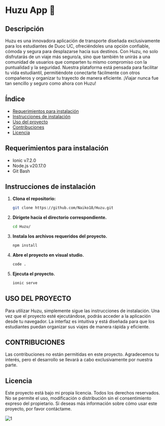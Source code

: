 # Huzu App 🚗

## Descripción

Huzu es una innovadora aplicación de transporte diseñada exclusivamente para los estudiantes de Duoc UC, ofreciéndoles una opción confiable, cómoda y segura para desplazarse hacia sus destinos. Con Huzu, no solo disfrutarás de un viaje más seguro/a, sino que también te unirás a una comunidad de usuarios que comparten tu mismo compromiso con la puntualidad y la seguridad. Nuestra plataforma está pensada para facilitar tu vida estudiantil, permitiéndote conectarte fácilmente con otros compañeros y organizar tu trayecto de manera eficiente. ¡Viajar nunca fue tan sencillo y seguro como ahora con Huzu!

## Índice

- [Requerimientos para instalación](#requerimientos-para-instalación)
- [Instrucciones de instalación](#instrucciones-de-instalación)
- [Uso del proyecto](#uso-del-proyecto)
- [Contribuciones](#contribuciones)
- [Licencia](#licencia)

## Requerimientos para instalación

- Ionic v7.2.0
- Node.js v20.17.0
- Git Bash

## Instrucciones de instalación

1. **Clona el repositorio:** 
   ```bash
   git clone https://github.com/Naiko18/Huzu.git

1. **Dirígete hacía el directorio correspondiente.** 
   ```bash
   cd Huzu/

3.  **Instala los archivos requeridos del proyecto.** 
    ```bash 
    npm install

4.  **Abre el proyecto en visual studio.** 
    ```bash 
    code .

5.  **Ejecuta el proyecto.** 
    ```bash 
    ionic serve

## USO DEL PROYECTO
Para utilizar Huzu, simplemente sigue las instrucciones de instalación. Una vez que el proyecto esté ejecutándose, podrás acceder a la aplicación desde tu navegador. La interfaz es intuitiva y está diseñada para que los estudiantes puedan organizar sus viajes de manera rápida y eficiente.

## CONTRIBUCIONES
Las contribuciones no están permitidas en este proyecto. Agradecemos tu interés, pero el desarrollo se llevará a cabo exclusivamente por nuestra parte.

## Licencia
Este proyecto está bajo mi propia licencia. Todos los derechos reservados. No se permite el uso, modificación o distribución sin el consentimiento expreso del propietario. Si deseas más información sobre cómo usar este proyecto, por favor contáctame.


![1](https://github.com/user-attachments/assets/d86e95fe-fa55-47b5-a0ae-06e9ec2fe6df)

